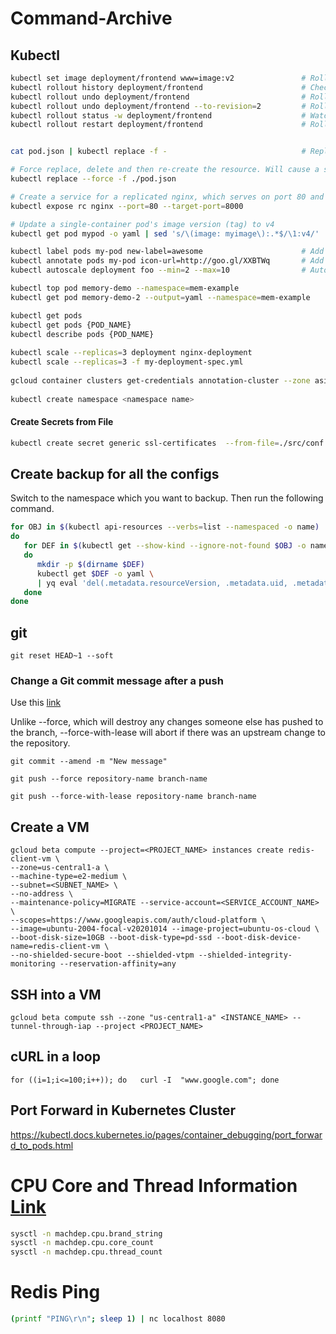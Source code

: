 # Command-Archive

## Kubectl
```bash
kubectl set image deployment/frontend www=image:v2               # Rolling update "www" containers of "frontend" deployment, updating the image
kubectl rollout history deployment/frontend                      # Check the history of deployments including the revision 
kubectl rollout undo deployment/frontend                         # Rollback to the previous deployment
kubectl rollout undo deployment/frontend --to-revision=2         # Rollback to a specific revision
kubectl rollout status -w deployment/frontend                    # Watch rolling update status of "frontend" deployment until completion
kubectl rollout restart deployment/frontend                      # Rolling restart of the "frontend" deployment


cat pod.json | kubectl replace -f -                              # Replace a pod based on the JSON passed into std

# Force replace, delete and then re-create the resource. Will cause a service outage.
kubectl replace --force -f ./pod.json

# Create a service for a replicated nginx, which serves on port 80 and connects to the containers on port 8000
kubectl expose rc nginx --port=80 --target-port=8000

# Update a single-container pod's image version (tag) to v4
kubectl get pod mypod -o yaml | sed 's/\(image: myimage\):.*$/\1:v4/' | kubectl replace -f -

kubectl label pods my-pod new-label=awesome                      # Add a Label
kubectl annotate pods my-pod icon-url=http://goo.gl/XXBTWq       # Add an annotation
kubectl autoscale deployment foo --min=2 --max=10                # Auto scale a deployment "foo"

```


```sh
kubectl top pod memory-demo --namespace=mem-example
kubectl get pod memory-demo-2 --output=yaml --namespace=mem-example

kubectl get pods
kubectl get pods {POD_NAME}
kubectl describe pods {POD_NAME}
  
kubectl scale --replicas=3 deployment nginx-deployment
kubectl scale --replicas=3 -f my-deployment-spec.yml
  
gcloud container clusters get-credentials annotation-cluster --zone asia-southeast1-b --project im-mlpipeline
  
kubectl create namespace <namespace name>
```

#### Create Secrets from File
```sh
kubectl create secret generic ssl-certificates  --from-file=./src/conf.d/ssl -n web-secret --dry-run -o yaml
```

## Create backup for all the configs
Switch to the namespace which you want to backup. Then run the following command.

```sh
for OBJ in $(kubectl api-resources --verbs=list --namespaced -o name)
do
   for DEF in $(kubectl get --show-kind --ignore-not-found $OBJ -o name)
   do
      mkdir -p $(dirname $DEF)
      kubectl get $DEF -o yaml \
      | yq eval 'del(.metadata.resourceVersion, .metadata.uid, .metadata.annotations, .metadata.creationTimestamp, .metadata.selfLink, .metadata.managedFields)' - > $DEF.yaml
   done
done
```

## git
`git reset HEAD~1 --soft`

### Change a Git commit message after a push
Use this [link](https://www.educative.io/edpresso/how-to-change-a-git-commit-message-after-a-push)

Unlike --force, which will destroy any changes someone else has pushed to the branch, --force-with-lease will abort if there was an upstream change to the repository.
```
git commit --amend -m "New message"

git push --force repository-name branch-name

git push --force-with-lease repository-name branch-name
```
## Create a VM
```
gcloud beta compute --project=<PROJECT_NAME> instances create redis-client-vm \
--zone=us-central1-a \
--machine-type=e2-medium \
--subnet=<SUBNET_NAME> \
--no-address \
--maintenance-policy=MIGRATE --service-account=<SERVICE_ACCOUNT_NAME> \
--scopes=https://www.googleapis.com/auth/cloud-platform \
--image=ubuntu-2004-focal-v20201014 --image-project=ubuntu-os-cloud \
--boot-disk-size=10GB --boot-disk-type=pd-ssd --boot-disk-device-name=redis-client-vm \
--no-shielded-secure-boot --shielded-vtpm --shielded-integrity-monitoring --reservation-affinity=any
```
## SSH into a VM
```
gcloud beta compute ssh --zone "us-central1-a" <INSTANCE_NAME> --tunnel-through-iap --project <PROJECT_NAME>

```
## cURL in a loop
```
for ((i=1;i<=100;i++)); do   curl -I  "www.google.com"; done  
```

## Port Forward in Kubernetes Cluster
https://kubectl.docs.kubernetes.io/pages/container_debugging/port_forward_to_pods.html


# CPU Core and Thread Information [Link](https://www.quora.com/How-do-you-know-how-many-threads-per-core-a-processor-has)
```bash
sysctl -n machdep.cpu.brand_string
sysctl -n machdep.cpu.core_count
sysctl -n machdep.cpu.thread_count
```

# Redis Ping
```bash
(printf "PING\r\n"; sleep 1) | nc localhost 8080
```
